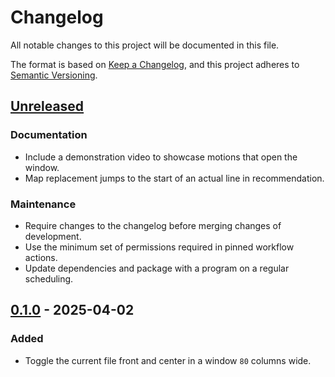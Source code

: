 # Changelog

All notable changes to this project will be documented in this file.

The format is based on [Keep a Changelog][changelog], and this project adheres to [Semantic Versioning][semver].

## [Unreleased]

### Documentation

- Include a demonstration video to showcase motions that open the window.
- Map replacement jumps to the start of an actual line in recommendation.

### Maintenance

- Require changes to the changelog before merging changes of development.
- Use the minimum set of permissions required in pinned workflow actions.
- Update dependencies and package with a program on a regular scheduling.

## [0.1.0] - 2025-04-02

### Added

- Toggle the current file front and center in a window `80` columns wide.

<!-- a collection of links -->

[changelog]: https://keepachangelog.com/en/1.1.0/
[semver]: https://semver.org/spec/v2.0.0.html

<!-- a collection of releases -->

[Unreleased]: https://github.com/zimeg/newsflash.nvim/compare/v0.1.0...HEAD
[0.1.0]: https://github.com/zimeg/newsflash.nvim/releases/tag/v0.1.0
